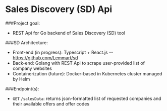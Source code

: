 # Sales Discovery (SD) Api

###Project goal: 
- REST Api for Go backend of Sales Discovery (SD) tool

###SD Architecture:
- Front-end (in progress): Typescript + React.js -- https://github.com/Lemmart/sd
- Back-end: Golang with REST Api to scrape user-provided list of company websites
- Containerization (future): Docker-based in Kubernetes cluster managed by Helm

###Endpoint(s): 
- `GET` `/salesData`: returns json-formatted list of requested companies and their available offers and offer codes 